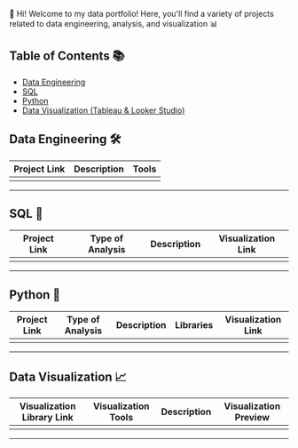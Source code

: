 👋 Hi! Welcome to my data portfolio! Here, you'll find a variety of projects related to data engineering, analysis, and visualization 📊

## Table of Contents 📚

- [Data Engineering](#data-engineering)
- [SQL](#sql)
- [Python](#python)
- [Data Visualization (Tableau & Looker Studio)](#data-visualization)

## Data Engineering 🛠️

| Project Link | Description | Tools |
|---|---|---|
|   |   |   |

***

## SQL 📝

| Project Link | Type of Analysis | Description | Visualization Link |
|---|---|---|---|
|   |   |   |   |

***

## Python 🐍

| Project Link | Type of Analysis | Description | Libraries | Visualization Link |
|---|---|---|---|---|
|   |   |   |   |   |

***

## Data Visualization 📈

| Visualization Library Link | Visualization Tools | Description | Visualization Preview
|---|---|---|---|
|   |   |   |   |

***
